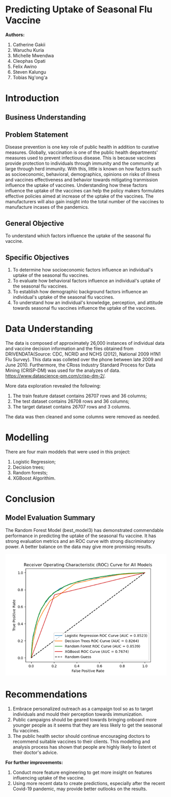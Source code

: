 # **Predicting Uptake of Seasonal Flu Vaccine**

**Authors:**
1. Catherine Gakii
2. Waruchu Kuria
3. Michelle Mwendwa
4. Cleophas Opati
5. Felix Awino
6. Steven Kalungu
7. Tobias Ng'ong'a

# **Introduction**

## **Business Understanding**

## **Problem Statement**

Disease prevention is one key role of public health in addition to curative measures. Globally, vaccination is one of the public health departments' measures used to prevent infectious disease. This is because vaccines provide protection to individuals through immunity and the community at large through herd immunity. With this, little is known on how factors such as socioeconomic, behavioral, demographics, opinions on risks of illness and vaccines effectiveness and behavior towards mitigating tranmission influence the uptake of vaccines. 
Understanding how these factors influence the uptake of the vaccines can help the policy makers formulates effective policies aimed at increase of the uptake of the vaccines. The manufacturers will also gain insight into the total number of the vaccines to manufacture incases of the pandemics.

## **General Objective**

To understand which factors influence the uptake of the seasonal flu vaccine.

## **Specific Objectives**
1. To determine how socioeconomic factors influence an individual's uptake of the seasonal flu vaccines.
2. To evaluate how behavioral factors influence an individual's uptake of the seasonal flu vaccines.
3. To establish how demographic background factors influence an individual's uptake of the seasonal flu vaccines.
4. To understand how an individual's knowledge, perception, and attitude towards seasonal flu vaccines influence the uptake of the vaccines.


# **Data Understanding**
The data is composed of approximately 26,000 instances of individual data and vaccine decision information and the files obtained from DRIVENDATA(Source: CDC, NCRID and NCHS (2012), National 2009 H1N1 Flu Survey). This data was colleted over the phone between late 2009 and June 2010. Furthermore, the CRoss Industry Standard Process for Data Mining (CRISP-DM) was used for the analyzes of data. https://www.datascience-pm.com/crisp-dm-2/.

More data exploration revealed the following:

1. The train feature dataset contains 26707 rows and 36 columns;
2. The test dataset contains 26708 rows and 36 columns;
3. The target dataset contains 26707 rows and 3 columns.

The data was then cleaned and some columns were removed as needed.  

# **Modelling**
There are four main moddels that were used in this project:
1. Logistic Regression;
2. Decision trees;
3. Random forests;
4. XGBoost Algorithim.

# **Conclusion**
## **Model Evaluation Summary**
The Random Forest Model (best_model3) has demonstrated commendable performance in predicting the uptake of the seasonal flu vaccine. It has strong evaluation metrics and an ROC curve with strong discriminatory power. A better balance on the data may give more promising results.

![all models roc curve](images/all_roc_curve.png)

# **Recommendations**
1. Embrace personalized outreach as a campaign tool so as to target individuals and mould their perception towards immunization.
2. Public campaigns should be geared towards bringing onboard more younger people as it seems that they are less likely to get the seasonal flu vaccines.
3. The public health sector should continue encouraging doctors to recommend suitable vaccines to their clients. This modelling and analysis process has shown that people are highly likely to listent ot their doctor's advice.

**For further improvements:**
1. Conduct more feature engineering to get more insight on features influencing uptake of the vaccine.
2. Using more recent data to create predictions, especially after the recent Covid-19 pandemic, may provide better outlooks on the results.





